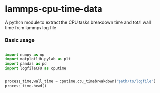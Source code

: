 # lammps-cpu-time-data
A python module to extract the CPU tasks breakdown time and total wall time from lammps log file

### Basic usage

```python 

import numpy as np
import matplotlib.pylab as plt
import pandas as pd
import logfileCPU as cputime


process_time,wall_time = cputime.cpu_timebreakdown("path/to/logfile")
process_time.head()

```
